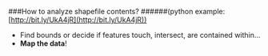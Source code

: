 ###How to analyze shapefile contents?
######(python example: [http://bit.ly/UkA4jR](http://bit.ly/UkA4jR))
*  Find bounds or decide if features touch, intersect, are contained within...
*  **Map the data**!

